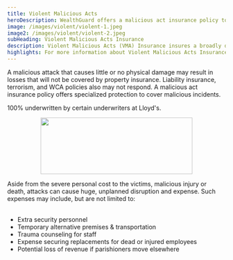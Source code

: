 ```yaml
---
title: Violent Malicious Acts
heroDescription: WealthGuard offers a malicious act insurance policy to help you and your facility move forward after a tragedy, homicide, nonfatal injury, or substantial damage to property.
image: /images/violent/violent-1.jpeg
image2: /images/violent/violent-2.jpeg
subHeading: Violent Malicious Acts Insurance
description: Violent Malicious Acts (VMA) Insurance insures a broadly defined extra expense for businesses that suffer an attack causing injury or death, regardless of any physical damage.
highlights: For more information about Violent Malicious Acts Insurance, contact WealthGuard below.
---
```


<!-- Markdown generator - https://jaspervdj.be/lorem-markdownum/ -->

A malicious attack that causes little or no physical damage may result in losses that will not be covered by property insurance. Liability insurance, terrorism, and WCA policies also may not respond. A malicious act insurance policy offers specialized protection to cover malicious incidents.

100% underwritten by certain underwriters at Lloyd's.

<img src="/images/Coverholder at Lloyds_black_rgb.png" width="350" height="130" style="display: block; margin: auto;" />

Aside from the severe personal cost to the victims, malicious injury or death, attacks can cause huge, unplanned disruption and expense. Such expenses may include, but are not limited to:
<br />
<br />
- Extra security personnel
- Temporary alternative premises & transportation
- Trauma counseling for staff
- Expense securing replacements for dead or injured employees
- Potential loss of revenue if parishioners move elsewhere

